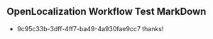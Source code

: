 ## OpenLocalization Workflow Test MarkDown
* 9c95c33b-3dff-4ff7-ba49-4a930fae9cc7 thanks!

<!--HONumber=Jul16_HO4-->


